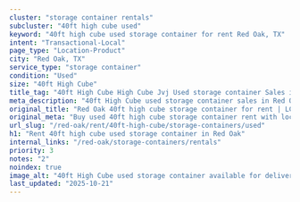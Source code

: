 ```yaml
---
cluster: "storage container rentals"
subcluster: "40ft high cube used"
keyword: "40ft high cube used storage container for rent Red Oak, TX"
intent: "Transactional-Local"
page_type: "Location-Product"
city: "Red Oak, TX"
service_type: "storage container"
condition: "Used"
size: "40ft High Cube"
title_tag: "40ft High Cube High Cube Jvj Used storage container Sales in Red Oak | LC Container"
meta_description: "40ft High Cube used storage container sales in Red Oak. High cube containers with extra height. Fast delivery, competitive pricing. Serving storage containers area. Quote ID: V8I. Call (214) 524-4168 for your free quote today."
original_title: "Red Oak 40ft high cube storage container for rent | LC"
original_meta: "Buy used 40ft high cube storage container rent with local delivery in Red Oak, TX. LC Container — local Since 2003. Request a fast quote today."
url_slug: "/red-oak/rent/40ft-high-cube/storage-containers/used"
h1: "Rent 40ft high cube used storage container in Red Oak"
internal_links: "/red-oak/storage-containers/rentals"
priority: 3
notes: "2"
noindex: true
image_alt: "40ft High Cube used storage container available for delivery in Red Oak"
last_updated: "2025-10-21"
---
```


<!-- TODO: Add unique city/inventory copy, images, and internal links here. -->
